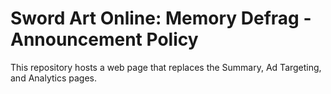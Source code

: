 # Sword Art Online: Memory Defrag - Announcement Policy

This repository hosts a web page that replaces the Summary, Ad Targeting, and Analytics pages.